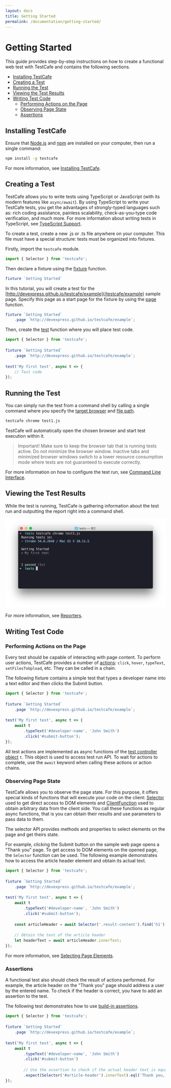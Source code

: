 ```yaml
---
layout: docs
title: Getting Started
permalink: /documentation/getting-started/
---
```

# Getting Started

This guide provides step-by-step instructions on how to create a functional web test with TestCafe and contains the following sections.

* [Installing TestCafe](#installing-testcafe)
* [Creating a Test](#creating-a-test)
* [Running the Test](#running-the-test)
* [Viewing the Test Results](#viewing-the-test-results)
* [Writing Test Code](#writing-test-code)
  * [Performing Actions on the Page](#performing-actions-on-the-page)
  * [Observing Page State](#observing-page-state)
  * [Assertions](#assertions)

## Installing TestCafe

Ensure that [Node.js](https://nodejs.org/) and [npm](https://www.npmjs.com/) are installed on your computer, then run a single command:

```bash
npm install -g testcafe
```

For more information, see [Installing TestCafe](../using-testcafe/installing-testcafe.md).

## Creating a Test

TestCafe allows you to write tests using TypeScript or JavaScript (with its modern features like `async/await`).
By using TypeScript to write your TestCafe tests, you get the advantages of strongly-typed languages such as: rich coding assistance, painless scalability, check-as-you-type code verification, and much more. For more information about writing tests in TypeScript, see [TypeScript Support](https://devexpress.github.io/testcafe/documentation/test-api/typescript-support.md).

To create a test, create a new .js or .ts file anywhere on your computer.
This file must have a special structure: tests must be organized into fixtures.

Firstly, import the `testcafe` module.

```js
import { Selector } from 'testcafe';
```

Then declare a fixture using the [fixture](../test-api/test-code-structure.md#fixtures) function.

```js
fixture `Getting Started`
```

In this tutorial, you will create a test for the [http://devexpress.github.io/testcafe/example](/testcafe/example) sample page.
Specify this page as a start page for the fixture by using the [page](../test-api/test-code-structure.md#specifying-the-start-webpage) function.

```js
fixture `Getting Started`
    .page `http://devexpress.github.io/testcafe/example`;
```

Then, create the [test](../test-api/test-code-structure.md#tests) function where you will place test code.

```js
import { Selector } from 'testcafe';

fixture `Getting Started`
    .page `http://devexpress.github.io/testcafe/example`;

test('My first test', async t => {
    // Test code
});
```

## Running the Test

You can simply run the test from a command shell by calling a single command where you specify the [target browser](../using-testcafe/command-line-interface.md#browser-list) and [file path](../using-testcafe/command-line-interface.md#file-pathglob-pattern).

```bash
testcafe chrome test1.js
```

TestCafe will automatically open the chosen browser and start test execution within it.

> Important! Make sure to keep the browser tab that is running tests active. Do not minimize the browser window.
> Inactive tabs and minimized browser windows switch to a lower resource consumption mode
> where tests are not guaranteed to execute correctly.

For more information on how to configure the test run, see [Command Line Interface](../using-testcafe/command-line-interface.md).

## Viewing the Test Results

While the test is running, TestCafe is gathering information about the test run and outputting the report right into a command shell.

![Test Report](../../images/report.png)

For more information, see [Reporters](../using-testcafe/common-concepts/reporters.md).

## Writing Test Code

### Performing Actions on the Page

Every test should be capable of interacting with page content. To perform user actions, TestCafe provides
a number of [actions](../test-api/actions/README.md): `click`, `hover`, `typeText`, `setFilesToUpload`, etc.
They can be called in a chain.

The following fixture contains a simple test that types a developer name into a text editor and then clicks the Submit button.

```js
import { Selector } from 'testcafe';

fixture `Getting Started`
    .page `http://devexpress.github.io/testcafe/example`;

test('My first test', async t => {
    await t
        .typeText('#developer-name', 'John Smith')
        .click('#submit-button');
});
```

All test actions are implemented as async functions of the [test controller object](../test-api/test-code-structure.md#test-controller) `t`.
This object is used to access test run API.
To wait for actions to complete, use the `await` keyword when calling these actions or action chains.

### Observing Page State

TestCafe allows you to observe the page state.
For this purpose, it offers special kinds of functions that will execute your code on the client:
[Selector](../test-api/selecting-page-elements/selectors.md) used to get direct access to DOM elements
and [ClientFunction](../test-api/obtaining-data-from-the-client.md) used to obtain arbitrary data from the client side.
You call these functions as regular async functions, that is you can obtain their results and use parameters to pass data to them.

The selector API provides methods and properties to select elements on the page and get theirs state.

For example, clicking the Submit button on the sample web page opens a "Thank you" page.
To get access to DOM elements on the opened page, the `Selector` function can be used.
The following example demonstrates how to access the article header element and obtain its actual text.

```js
import { Selector } from 'testcafe';

fixture `Getting Started`
    .page `http://devexpress.github.io/testcafe/example`;

test('My first test', async t => {
    await t
        .typeText('#developer-name', 'John Smith')
        .click('#submit-button');

    const articleHeader = await Selector('.result-content').find('h1');

    // Obtain the text of the article header
    let headerText = await articleHeader.innerText;
});
```

For more information, see [Selecting Page Elements](../test-api/selecting-page-elements/README.md).

### Assertions

A functional test also should check the result of actions performed.
For example, the article header on the "Thank you" page should address a user by the entered name.
To check if the header is correct, you have to add an assertion to the test.

The following test demonstrates how to use [build-in assertions](../test-api/assertions/README.md).

```js
import { Selector } from 'testcafe';

fixture `Getting Started`
    .page `http://devexpress.github.io/testcafe/example`;

test('My first test', async t => {
    await t
        .typeText('#developer-name', 'John Smith')
        .click('#submit-button')

        // Use the assertion to check if the actual header text is equal to the expected one
        .expect(Selector('#article-header').innerText).eql('Thank you, John Smith!');
});
```
